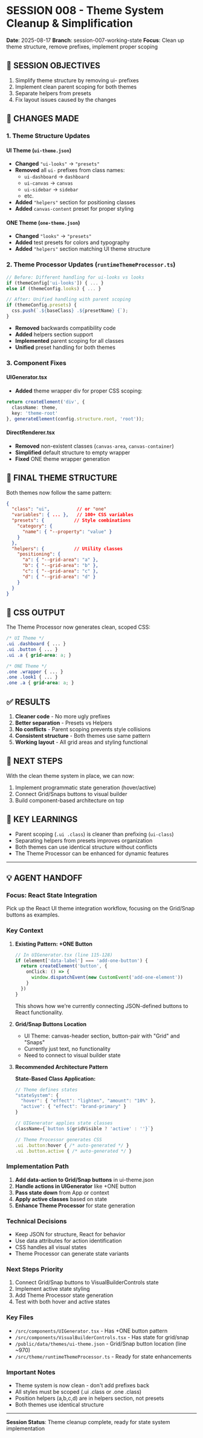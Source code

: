 # SESSION 008 - Theme System Cleanup & Simplification

**Date**: 2025-08-17
**Branch**: session-007-working-state
**Focus**: Clean up theme structure, remove prefixes, implement proper scoping

## 🎯 SESSION OBJECTIVES

1. Simplify theme structure by removing ui- prefixes
2. Implement clean parent scoping for both themes
3. Separate helpers from presets
4. Fix layout issues caused by the changes

## 🔧 CHANGES MADE

### 1. Theme Structure Updates

#### UI Theme (`ui-theme.json`)
- **Changed** `"ui-looks"` → `"presets"`
- **Removed** all `ui-` prefixes from class names:
  - `ui-dashboard` → `dashboard`
  - `ui-canvas` → `canvas`
  - `ui-sidebar` → `sidebar`
  - etc.
- **Added** `"helpers"` section for positioning classes
- **Added** `canvas-content` preset for proper styling

#### ONE Theme (`one-theme.json`)
- **Changed** `"looks"` → `"presets"`
- **Added** test presets for colors and typography
- **Added** `"helpers"` section matching UI theme structure

### 2. Theme Processor Updates (`runtimeThemeProcessor.ts`)

```typescript
// Before: Different handling for ui-looks vs looks
if (themeConfig['ui-looks']) { ... }
else if (themeConfig.looks) { ... }

// After: Unified handling with parent scoping
if (themeConfig.presets) {
  css.push(`.${baseClass} .${presetName} {`);
}
```

- **Removed** backwards compatibility code
- **Added** helpers section support
- **Implemented** parent scoping for all classes
- **Unified** preset handling for both themes

### 3. Component Fixes

#### UIGenerator.tsx
- **Added** theme wrapper div for proper CSS scoping:
```typescript
return createElement('div', {
  className: theme,
  key: 'theme-root'
}, generateElement(config.structure.root, 'root'));
```

#### DirectRenderer.tsx
- **Removed** non-existent classes (`canvas-area`, `canvas-container`)
- **Simplified** default structure to empty wrapper
- **Fixed** ONE theme wrapper generation

## 📁 FINAL THEME STRUCTURE

Both themes now follow the same pattern:

```json
{
  "class": "ui",          // or "one"
  "variables": { ... },   // 100+ CSS variables
  "presets": {           // Style combinations
    "category": {
      "name": { "--property": "value" }
    }
  },
  "helpers": {           // Utility classes
    "positioning": {
      "a": { "--grid-area": "a" },
      "b": { "--grid-area": "b" },
      "c": { "--grid-area": "c" },
      "d": { "--grid-area": "d" }
    }
  }
}
```

## 🎨 CSS OUTPUT

The Theme Processor now generates clean, scoped CSS:

```css
/* UI Theme */
.ui .dashboard { ... }
.ui .button { ... }
.ui .a { grid-area: a; }

/* ONE Theme */
.one .wrapper { ... }
.one .look1 { ... }
.one .a { grid-area: a; }
```

## ✅ RESULTS

1. **Cleaner code** - No more ugly prefixes
2. **Better separation** - Presets vs Helpers
3. **No conflicts** - Parent scoping prevents style collisions
4. **Consistent structure** - Both themes use same pattern
5. **Working layout** - All grid areas and styling functional

## 🚀 NEXT STEPS

With the clean theme system in place, we can now:
1. Implement programmatic state generation (hover/active)
2. Connect Grid/Snaps buttons to visual builder
3. Build component-based architecture on top

## 📝 KEY LEARNINGS

- Parent scoping (`.ui .class`) is cleaner than prefixing (`ui-class`)
- Separating helpers from presets improves organization
- Both themes can use identical structure without conflicts
- The Theme Processor can be enhanced for dynamic features

---

## 💡 AGENT HANDOFF

### Focus: React State Integration

Pick up the React UI theme integration workflow, focusing on the Grid/Snap buttons as examples.

### Key Context

1. **Existing Pattern: +ONE Button**
   ```typescript
   // In UIGenerator.tsx (line 115-128)
   if (element['data-label'] === 'add-one-button') {
     return createElement('button', {
       onClick: () => {
         window.dispatchEvent(new CustomEvent('add-one-element'))
       }
     })
   }
   ```
   This shows how we're currently connecting JSON-defined buttons to React functionality.

2. **Grid/Snap Buttons Location**
   - UI Theme: canvas-header section, button-pair with "Grid" and "Snaps"
   - Currently just text, no functionality
   - Need to connect to visual builder state

3. **Recommended Architecture Pattern**
   
   **State-Based Class Application:**
   ```typescript
   // Theme defines states
   "stateSystem": {
     "hover": { "effect": "lighten", "amount": "10%" },
     "active": { "effect": "brand-primary" }
   }
   
   // UIGenerator applies state classes
   className={`button ${gridVisible ? 'active' : ''}`}
   
   // Theme Processor generates CSS
   .ui .button:hover { /* auto-generated */ }
   .ui .button.active { /* auto-generated */ }
   ```

### Implementation Path

1. **Add data-action to Grid/Snap buttons** in ui-theme.json
2. **Handle actions in UIGenerator** like +ONE button
3. **Pass state down** from App or context
4. **Apply active classes** based on state
5. **Enhance Theme Processor** for state generation

### Technical Decisions

- Keep JSON for structure, React for behavior
- Use data attributes for action identification
- CSS handles all visual states
- Theme Processor can generate state variants

### Next Steps Priority

1. Connect Grid/Snap buttons to VisualBuilderControls state
2. Implement active state styling
3. Add Theme Processor state generation
4. Test with both hover and active states

### Key Files

- `/src/components/UIGenerator.tsx` - Has +ONE button pattern
- `/src/components/VisualBuilderControls.tsx` - Has state for grid/snap
- `/public/data/themes/ui-theme.json` - Grid/Snap button location (line ~970)
- `/src/theme/runtimeThemeProcessor.ts` - Ready for state enhancements

### Important Notes

- Theme system is now clean - don't add prefixes back
- All styles must be scoped (.ui .class or .one .class)
- Position helpers (a,b,c,d) are in helpers section, not presets
- Both themes use identical structure

---

**Session Status**: Theme cleanup complete, ready for state system implementation